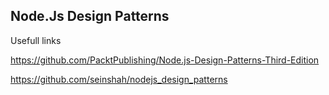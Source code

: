 Node.Js Design Patterns
-----------------------

Usefull links


https://github.com/PacktPublishing/Node.js-Design-Patterns-Third-Edition

https://github.com/seinshah/nodejs_design_patterns